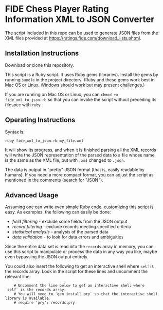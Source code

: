 # FIDE Chess Player Rating Information XML to JSON Converter

The script included in this repo can be used to generate JSON files from the XML files provided at https://ratings.fide.com/download_lists.phtml.


## Installation Instructions

Download or clone this repository.

This script is a Ruby script. It uses Ruby gems (libraries). Install the gems by running `bundle` in the project directory. (Ruby and these gems work best in Mac OS or Linux. Windows should work but may present challenges.)

If you are running on Mac OS or Linux, you can `chmod +x fide_xml_to_json.rb` so that you can invoke the script without preceding its filespec with `ruby`.

## Operating Instructions

Syntax is:

`ruby fide_xml_to_json.rb my_file.xml`

It will show its progress, and when it is finished parsing all the XML records will write the JSON representation of the parsed data to a file whose name is the same as the XML file, but with `.xml` changed to `.json`.

The data is output in "pretty" JSON format (that is, easily readable by humans). If you need a more compact format, you can adjust the script as mentioned in the comments (search for "JSON").


## Advanced Usage

Assuming one can write even simple Ruby code, customizing this script is easy. As examples, the following can easily be done:

* _field filtering_ - exclude some fields from the JSON output
* _record filtering_ - exclude records meeting specified criteria
* _statistical analysis_ - analysis of the parsed data
* _data validation_ - to look for data errors and ambiguities

Since the entire data set is read into the `records` array in memory, you can use this script to manipulate or process the data in any way you like, maybe even bypassing the JSON output entirely.

You could also insert the following to get an interactive shell where `self` is the records array. Look in the script for these lines and uncomment the relevant line:

```
    # Uncomment the line below to get an interactive shell where `self` is the records array.
    # You will need to `gem install pry` so that the interactive shell library is available.
    # require 'pry'; records.pry
```

